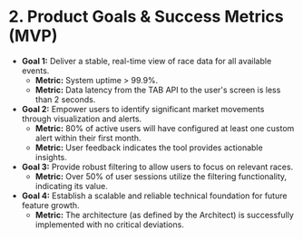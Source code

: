 # 2. Product Goals & Success Metrics (MVP)

- **Goal 1:** Deliver a stable, real-time view of race data for all available events.
  - **Metric:** System uptime > 99.9%.
  - **Metric:** Data latency from the TAB API to the user's screen is less than 2 seconds.
- **Goal 2:** Empower users to identify significant market movements through visualization and alerts.
  - **Metric:** 80% of active users will have configured at least one custom alert within their first month.
  - **Metric:** User feedback indicates the tool provides actionable insights.
- **Goal 3:** Provide robust filtering to allow users to focus on relevant races.
  - **Metric:** Over 50% of user sessions utilize the filtering functionality, indicating its value.
- **Goal 4:** Establish a scalable and reliable technical foundation for future feature growth.
  - **Metric:** The architecture (as defined by the Architect) is successfully implemented with no critical deviations.
